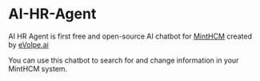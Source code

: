 # AI-HR-Agent
AI HR Agent is first free and open-source AI chatbot for [MintHCM](https://github.com/minthcm/minthcm/) created by [eVolpe.ai](https://evolpe.ai) 

You can use this chatbot to search for and change information in your MintHCM system.
